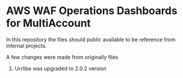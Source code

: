# AWS WAF Operations Dashboards for MultiAccount

In this repository the files should public available to be reference from internal projects.

A few changes were made from originally files

1. Urrlibe was upgraded to 2.0.2 version
